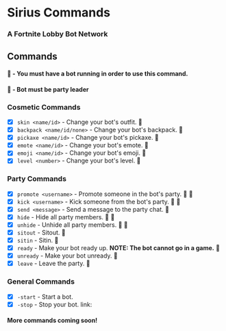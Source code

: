 # Sirius Commands
### A Fortnite Lobby Bot Network

## Commands

#### :link: - You must have a bot running in order to use this command.
#### :crown: - Bot must be party leader

### Cosmetic Commands

- [x] `skin <name/id>` - Change your bot's outfit. :link:  
- [x] `backpack <name/id/none>` - Change your bot's backpack. :link:  
- [x] `pickaxe <name/id>` - Change your bot's pickaxe. :link:  
- [x] `emote <name/id>` - Change your bot's emote. :link:  
- [x] `emoji <name/id>` - Change your bot's emoji. :link:  
- [x] `level <number>` - Change your bot's level. :link:  

### Party Commands

- [x] `promote <username>` - Promote someone in the bot's party. :link: :crown:  
- [x] `kick <username>` - Kick someone from the bot's party. :link: :crown:  
- [x] `send <message>` - Send a message to the party chat. :link:  
- [x] `hide` - Hide all party members. :link: :crown:  
- [x] `unhide` - Unhide all party members. :link: :crown:  
- [x] `sitout` - Sitout. :link:  
- [x] `sitin` - Sitin. :link:  
- [x] `ready` - Make your bot ready up. **NOTE: The bot __cannot__ go in a game.** :link:  
- [x] `unready` - Make your bot unready. :link:  
- [x] `leave` - Leave the party. :link:

### General Commands

- [x] `-start` - Start a bot.  
- [x] `-stop` - Stop your bot. link:

#### More commands coming soon!
